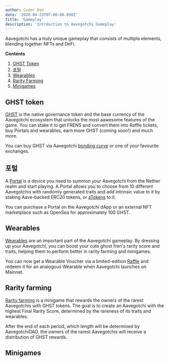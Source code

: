 ```yaml
---
author: Coder Dan
date: '2020-04-23T07:00:00.000Z'
title: 'Gameplay'
description: 'Intrduction to Aavegotchi Gameplay'
---
```


Aavegotchi has a truly unique gameplay that consists of multiple elements, blending together NFTs and DeFi.

<div class="contentsBox">

**Contents**

<ol>
<li><a href=#ghst-token>GHST Token</a></li>
<li><a href=#portals>포털
</a></li>
<li><a href=#wearables>Wearables</a></li>
<li><a href=#rarity-farming>Rarity Farming</a></li>
<li><a href=#minigames>Minigames</a></li>
</ol>

</div>

## GHST token

[GHST](https://wiki.aavegotchi.com/en/ghst) is the native governance token and the base currency of the Aavegotchi ecosystem that unlocks the most aawesome features of the game. You can stake it to get FRENS and convert them into Raffle tickets, buy Portals and wearables, earn more GHST (coming soon!) and much more.

You can buy GHST via Aavegotchi [bonding curve](https://wiki.aavegotchi.com/en/curve) or one of your favourite exchanges.

## 포털

A [Portal](https://wiki.aavegotchi.com/en/portals) is a device you need to summon your Aavegotchi from the Nether realm and start playing. A Portal allows you to choose from 10 different Aavegotchis with randomly generated traits and add intrinsic value to it by staking Aave-backed ERC20 tokens, or [aTokens](https://wiki.aavegotchi.com/en/atokens) to it.

You can purchase a Portal on the Aavegotchi dApp or an external NFT marketplace such as OpenSea for approximately 100 GHST.

## Wearables

[Wearables](https://wiki.aavegotchi.com/en/wearables) are an important part of the Aavegotchi gameplay. By dressing up your Aavegotchi, you can boost your cute ghost fren's rarity score and traits, helping them to perform better in rarity farming and minigames.

You can now get a Wearable Voucher via a limited-edition [Raffle](https://aavegotchi.medium.com/aavegotchi-raffles-a-frenly-guide-66f624c9bc60) and redeem it for an analogous Wearable when Aavegotchi launches on Mainnet.

## Rarity farming

[Rarity farming](https://wiki.aavegotchi.com/en/rarity-farming#final-rarity-score) is a minigame that rewards the owners of the rarest Aavegotchis with GHST tokens. The goal is to create an Aavegotchi with the highest Final Rarity Score, determined by the rareness of its traits and wearables.

After the end of each period, which length will be determined by AavegotchiDAO, the owners of the rarest Aavegotchis will receive a distribution of GHST rewards.

## Minigames
